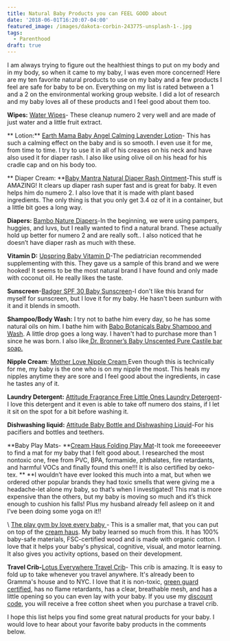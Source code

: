```yaml
---
title: Natural Baby Products you can FEEL GOOD about
date: '2018-06-01T16:20:07-04:00'
featured_image: /images/dakota-corbin-243775-unsplash-1-.jpg
tags:
  - Parenthood
draft: true
---
```

I am always trying to figure out the healthiest things to put on my body and in my body, so when it came to my baby, I was even more concerned! Here are my ten favorite natural products to use on my baby and a few products I feel are safe for baby to be on. Everything on my list is rated between a 1 and a 2 on the environmental working group website. I did a lot of research and my baby loves all of these products and I feel good about them too.

**Wipes:** [Water Wipes](https://amzn.to/2JloiDw)- These cleanup numero 2 very well and are made of just water and a little fruit extract. 

**
Lotion:** [Earth Mama Baby Angel Calming Lavender Lotion](https://amzn.to/2LeQc1a)- This has such a calming effect on the baby and is so smooth. I even use it for me, from time to time. I try to use it in all of his creases on his neck and have also used it for diaper rash. I also like using olive oil on his head for his cradle cap and on his body too.

**
Diaper Cream: **[Baby Mantra Natural Diaper Rash Ointment](https://amzn.to/2Jkh4PT)-This stuff is AMAZING! It clears up diaper rash super fast and is great for baby. It even helps him do numero 2. I also love that it is made with plant based ingredients. The only thing is that you only get 3.4 oz of it in a container, but a little bit goes a long way. 

**Diapers:** [Bambo Nature Diapers](https://amzn.to/2xG9fjc)-In the beginning, we were using pampers, huggies, and luvs, but I really wanted to find a natural brand. These actually hold up better for numero 2 and are really soft.. I also noticed that he doesn’t have diaper rash as much with these. 

**Vitamin D:** [Upspring Baby Vitamin D](https://amzn.to/2Lc3ADg)-The pediatrician recommended supplementing with this. They gave us a sample of this brand and we were hooked! It seems to be the most natural brand I have found and only made with coconut oil. He really likes the taste. 

**Sunscreen**-[Badger SPF 30 Baby Sunscreen](https://amzn.to/2szlBn5)-I don't like this brand for myself for sunscreen, but I love it for my baby. He hasn't been sunburn with it and it blends in smooth.

**Shampoo/Body Wash:** I try not to bathe him every day, so he has some natural oils on him. I bathe him with [Babo Botanicals Baby Shampoo and Wash](https://amzn.to/2JoKJro). A little drop goes a long way. I haven't had to purchase more than 1 since he was born. I also like[ Dr. Bronner’s Baby Unscented Pure Castile bar soap.](https://amzn.to/2svZspX)

**Nipple Cream**: [Mother Love Nipple Cream ](https://amzn.to/2xyUGxP)Even though this is technically for me, my baby is the one who is on my nipple the most. This heals my nipples anytime they are sore and I feel good about the ingredients, in case he tastes any of it.

**Laundry Detergent:** [Attitude Fragrance Free Little Ones Laundry Detergent](https://amzn.to/2J26yxj)-I love this detergent and it even is able to take off numero dos stains, if I let it sit on the spot for a bit before washing it. 

**Dishwashing liquid:** [Attitude Baby Bottle and Dishwashing Liquid](https://amzn.to/2JmgVvr)-For his pacifiers and bottles and teethers. 

**Baby Play Mats- **[Cream Haus Folding Play Mat](http://www.creamhaus.us/?aff=21)-It took me foreeeeever to find a mat for my baby that I felt good about. I researched the most nontoxic one, free from PVC, BPA, formamide, phthalates, fire retardants, and harmful VOCs and finally found this one!!! It is also certified by oeko-tex. ** **I wouldn’t have ever looked this much into a mat, but when we ordered other popular brands they had toxic smells that were giving me a headache-let alone my baby, so that’s when I investigated! This mat is more expensive than the others, but my baby is moving so much and it’s thick enough to cushion his falls!  Plus my husband already fell asleep on it and I’ve been doing some yoga on it!!

\    [The play gym by love every baby ](https://amzn.to/2LYLdmh)- This is a smaller mat, that you can put on top of the [cream haus](http://www.creamhaus.us/?aff=21). My baby learned so much from this. It has 100% baby-safe materials, FSC-certified wood and is made with organic cotton. I love that it helps your baby's physical, cognitive, visual, and  motor learning. It also gives you activity options, based on their development.        

**Travel Crib-**[Lotus Everywhere Travel Crib](http://guavafamily.refr.cc/nicoledonofrio)- This crib is amazing. It is easy to fold up to take whenever you travel anywhere. It's already been to Gramma's house and to NYC.  I love that it is non-toxic, [green guard certified](http://greenguard.org/en/index.aspx), has no flame retardants, has a clear, breathable mesh, and has a little opening so you can even lay with your baby. If you use my [discount code,](http://guavafamily.refr.cc/nicoledonofrio) you will receive a free cotton sheet when you purchase a travel crib.

I hope this list helps you find some great natural products for your baby.  I would love to hear about your favorite baby products in the comments below.
